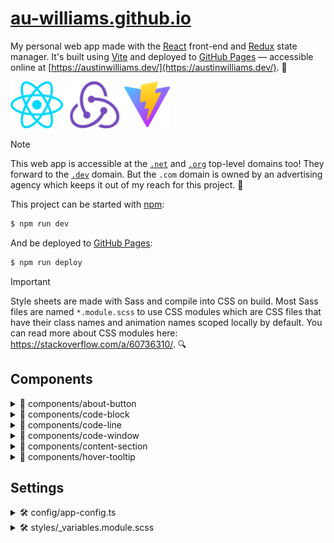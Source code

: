 # [au-williams.github.io](https://au-williams.github.io)

My personal web app made with the [React](https://react.dev/) front-end and [Redux](https://redux.js.org/) state manager. It's built using [Vite](https://vite.dev/) and deployed to [GitHub Pages](https://pages.github.com/) — accessible online at [https://austinwilliams.dev/](https://austinwilliams.dev/). 🚀

<img style="height: 75px" src="src/assets/images/readme_logos.png"/>

> [!NOTE]
> This web app is accessible at the [`.net`](https://austinwilliams.net) and [`.org`](https://austinwilliams.org) top-level domains too! They forward to the [`.dev`](https://austinwilliams.dev) domain. But the `.com` domain is owned by an advertising agency which keeps it out of my reach for this project. 🌠

This project can be started with [npm](https://www.npmjs.com/):

```bash
$ npm run dev
```

And be deployed to [GitHub Pages](https://pages.github.com/):

```bash
$ npm run deploy
```

<!--
  TODO: scss modules   https://github.com/css-modules/css-modules
  https://stackoverflow.com/questions/60735091/whats-the-main-diffrence-style-scss-vs-style-module-scss
-->

> [!IMPORTANT]
> Style sheets are made with Sass and compile into CSS on build. Most Sass files are named `*.module.scss` to use CSS modules which are CSS files that have their class names and animation names scoped locally by default. You can read more about CSS modules here: https://stackoverflow.com/a/60736310/. 🔍

## Components

<details>

<summary>🧩 components/about-button</summary>

### [🧩 components/about-button](https://github.com/au-williams/au-williams.github.io/blob/master/src/components/about-button)

[TODO]

</details>

<!-- -- -- -- -- -- -- -- -- -- -- -- -- -- -- -- -- -- -- -- -- -- -- -- -->
<!-- -- -- -- -- -- -- -- -- -- -- -- -- -- -- -- -- -- -- -- -- -- -- -- -->
<!-- -- -- -- -- -- -- -- -- -- -- -- -- -- -- -- -- -- -- -- -- -- -- -- -->

<details>

<summary>🧩 components/code-block</summary>

### [🧩 components/code-block](https://github.com/au-williams/au-williams.github.io/blob/master/src/components/code-block)

[TODO]

</details>

<!-- -- -- -- -- -- -- -- -- -- -- -- -- -- -- -- -- -- -- -- -- -- -- -- -->
<!-- -- -- -- -- -- -- -- -- -- -- -- -- -- -- -- -- -- -- -- -- -- -- -- -->
<!-- -- -- -- -- -- -- -- -- -- -- -- -- -- -- -- -- -- -- -- -- -- -- -- -->

<details>

<summary>🧩 components/code-line</summary>

### [🧩 components/code-line](https://github.com/au-williams/au-williams.github.io/blob/master/src/components/code-line)

[TODO]

</details>

<!-- -- -- -- -- -- -- -- -- -- -- -- -- -- -- -- -- -- -- -- -- -- -- -- -->
<!-- -- -- -- -- -- -- -- -- -- -- -- -- -- -- -- -- -- -- -- -- -- -- -- -->
<!-- -- -- -- -- -- -- -- -- -- -- -- -- -- -- -- -- -- -- -- -- -- -- -- -->

<details>

<summary>🧩 components/code-window</summary>

### [🧩 components/code-window](https://github.com/au-williams/au-williams.github.io/blob/master/src/components/code-window)

[TODO]

</details>

<!-- -- -- -- -- -- -- -- -- -- -- -- -- -- -- -- -- -- -- -- -- -- -- -- -->
<!-- -- -- -- -- -- -- -- -- -- -- -- -- -- -- -- -- -- -- -- -- -- -- -- -->
<!-- -- -- -- -- -- -- -- -- -- -- -- -- -- -- -- -- -- -- -- -- -- -- -- -->

<details>

<summary>🧩 components/content-section</summary>

### [🧩 components/content-section](https://github.com/au-williams/au-williams.github.io/blob/master/src/components/content-section)

[TODO]

</details>

<!-- -- -- -- -- -- -- -- -- -- -- -- -- -- -- -- -- -- -- -- -- -- -- -- -->
<!-- -- -- -- -- -- -- -- -- -- -- -- -- -- -- -- -- -- -- -- -- -- -- -- -->
<!-- -- -- -- -- -- -- -- -- -- -- -- -- -- -- -- -- -- -- -- -- -- -- -- -->

<details>

<summary>🧩 components/hover-tooltip</summary>

### [🧩 components/hover-tooltip](https://github.com/au-williams/au-williams.github.io/blob/master/src/components/hover-tooltip)

[TODO]

</details>

<!-- -- -- -- -- -- -- -- -- -- -- -- -- -- -- -- -- -- -- -- -- -- -- -- -->
<!-- -- -- -- -- -- -- -- -- -- -- -- -- -- -- -- -- -- -- -- -- -- -- -- -->
<!-- -- -- -- -- -- -- -- -- -- -- -- -- -- -- -- -- -- -- -- -- -- -- -- -->

## Settings

<details>

<summary>🛠️ config/app-config.ts</summary>

### [🛠️ config/app-config.ts](https://github.com/au-williams/au-williams.github.io/blob/master/src/config/app-config.ts)

This file contains the settings variables for logic across the web app.

</details>

<!-- -- -- -- -- -- -- -- -- -- -- -- -- -- -- -- -- -- -- -- -- -- -- -- -->
<!-- -- -- -- -- -- -- -- -- -- -- -- -- -- -- -- -- -- -- -- -- -- -- -- -->
<!-- -- -- -- -- -- -- -- -- -- -- -- -- -- -- -- -- -- -- -- -- -- -- -- -->

<details>

<summary>🛠️ styles/_variables.module.scss</summary>

### [🛠️ styles/_variables.module.scss](https://github.com/au-williams/au-williams.github.io/blob/master/src/styles/_variables.module.scss)

This file contains the settings variables for styles across the web app. I prefer building my views so everything is in place before fine-tuning styles by eye so most notable properties will be found here such as base colors, durations, sizes, and more.

This file name starts with an underscore to make use of Sass's partial functionality, which are files containing snippets of CSS that can be included in other Sass files. The underscore lets Sass know that the file is only a partial file and that it should <ins>not</ins> be generated into a CSS file. Read more here: https://sass-lang.com/guide/#partials

</details>

<!-- -- -- -- -- -- -- -- -- -- -- -- -- -- -- -- -- -- -- -- -- -- -- -- -->
<!-- -- -- -- -- -- -- -- -- -- -- -- -- -- -- -- -- -- -- -- -- -- -- -- -->
<!-- -- -- -- -- -- -- -- -- -- -- -- -- -- -- -- -- -- -- -- -- -- -- -- -->



<!-- Uses React
Uses Google Analytics (ReactGA)

# Design goals

# Starting the development environment

> $ npm start

# Deploying

> $ npm run deploy

# components

"deploy": "gh-pages -d build" -->
